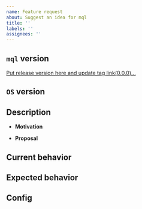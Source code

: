 ```yaml
---
name: Feature request
about: Suggest an idea for mql
title: ''
labels: ''
assignees: ''
---
```


## `mql` version
[Put release version here and update tag link(0.0.0)...](https://github.com/vkatsuba/mql.git)

## `OS` version
<!-- Put the `OS` version ... -->

## Description
* **Motivation**
<!-- (Optional)Describe motivation ... -->
* **Proposal**
<!-- (Optional)Describe proposal of the solution ... -->

## Current behavior
<!-- (Optional)Describe current behavior ... -->

## Expected behavior
<!-- (Optional)Describe expected behavior ... -->

## Config
<!-- (Optional)Put configuration ... -->
